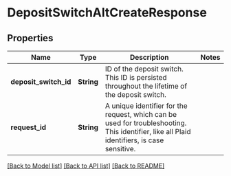 # DepositSwitchAltCreateResponse

## Properties

Name | Type | Description | Notes
------------ | ------------- | ------------- | -------------
**deposit_switch_id** | **String** | ID of the deposit switch. This ID is persisted throughout the lifetime of the deposit switch. | 
**request_id** | **String** | A unique identifier for the request, which can be used for troubleshooting. This identifier, like all Plaid identifiers, is case sensitive. | 

[[Back to Model list]](../README.md#documentation-for-models) [[Back to API list]](../README.md#documentation-for-api-endpoints) [[Back to README]](../README.md)


